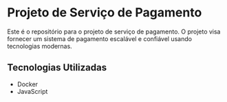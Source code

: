 # Projeto de Serviço de Pagamento

Este é o repositório para o projeto de serviço de pagamento. O projeto visa fornecer um sistema de pagamento escalável e confiável usando tecnologias modernas.

## Tecnologias Utilizadas

- Docker
- JavaScript

